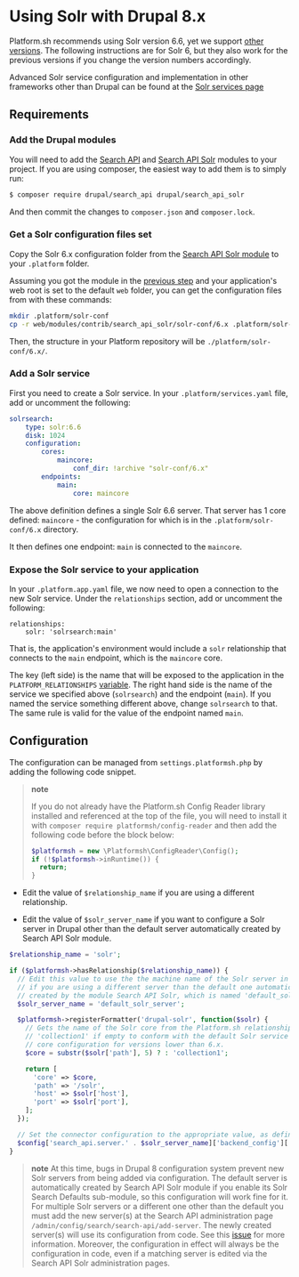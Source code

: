 # Using Solr with Drupal 8.x

Platform.sh recommends using Solr version 6.6, yet we support [other versions](../../configuration/services/solr.md#supported-versions). The following instructions are for Solr 6, but they also work for the previous versions if you change the version numbers accordingly.

Advanced Solr service configuration and implementation in other frameworks other than Drupal can be found at the [Solr services page](../../configuration/services/solr.md)

## Requirements

### Add the Drupal modules

You will need to add the [Search API](https://www.drupal.org/project/search_api) and [Search API Solr](https://www.drupal.org/project/search_api_solr) modules to your project. If you are using composer, the easiest way to add them is to simply run:

```bash
$ composer require drupal/search_api drupal/search_api_solr
```

And then commit the changes to `composer.json` and `composer.lock`.

### Get a Solr configuration files set

Copy the Solr 6.x configuration folder from the  [Search API Solr module](https://www.drupal.org/project/search_api_solr) to your `.platform` folder.

Assuming you got the module in the [previous step](#add-the-drupal-modules) and your application's web root is set to the default `web` folder, you can get the configuration files from with these commands:

```bash
mkdir .platform/solr-conf
cp -r web/modules/contrib/search_api_solr/solr-conf/6.x .platform/solr-conf
``` 

Then, the structure in your Platform repository will be `./platform/solr-conf/6.x/`.

### Add a Solr service

First you need to create a Solr service.  In your `.platform/services.yaml` file, add or uncomment the following:

```yaml
solrsearch:
    type: solr:6.6
    disk: 1024
    configuration:
        cores:
            maincore:
                conf_dir: !archive "solr-conf/6.x"
        endpoints:
            main:
                core: maincore
```
The above definition defines a single Solr 6.6 server.  That server has 1 core defined: `maincore` - the configuration for which is in the `.platform/solr-conf/6.x` directory.

It then defines one endpoint: `main` is connected to the `maincore`.

### Expose the Solr service to your application

In your `.platform.app.yaml` file, we now need to open a connection to the new Solr service.  Under the `relationships` section, add or uncomment the following:

```
relationships:
    solr: 'solrsearch:main'
```

That is, the application's environment would include a `solr` relationship that connects to the `main` endpoint, which is the `maincore` core.

The key (left side) is the name that will be exposed to the application in the `PLATFORM_RELATIONSHIPS` [variable](/development/variables.md).  The right hand side is the name of the service we specified above (`solrsearch`) and the endpoint (`main`).  If you named the service something different above, change `solrsearch` to that. The same rule is valid for the value of the endpoint named `main`.

## Configuration

The configuration can be managed from `settings.platformsh.php` by adding the following code snippet.

> **note**
>
> If you do not already have the Platform.sh Config Reader library installed and referenced at the top of the file, you will need to install it with `composer require platformsh/config-reader` and then add the following code before the block below:
>
> ```php
> $platformsh = new \Platformsh\ConfigReader\Config();
> if (!$platformsh->inRuntime()) {
>   return;
> }
> ```

- Edit the value of `$relationship_name` if you are using a different relationship.

- Edit the value of `$solr_server_name` if you want to configure a Solr server in Drupal other than the default server automatically created by Search API Solr module.

```php
$relationship_name = 'solr';

if ($platformsh->hasRelationship($relationship_name)) {
  // Edit this value to use the the machine name of the Solr server in Drupal
  // if you are using a different server than the default one automatically
  // created by the module Search API Solr, which is named 'default_solr_server'.
  $solr_server_name = 'default_solr_server';

  $platformsh->registerFormatter('drupal-solr', function($solr) {
    // Gets the name of the Solr core from the Platform.sh relationship. Uses
    // 'collection1' if empty to conform with the default Solr service single
    // core configuration for versions lower than 6.x.
    $core = substr($solr['path'], 5) ? : 'collection1';

    return [
      'core' => $core,
      'path' => '/solr',
      'host' => $solr['host'],
      'port' => $solr['port'],
    ];
  });

  // Set the connector configuration to the appropriate value, as defined by the formatter above.
  $config['search_api.server.' . $solr_server_name]['backend_config']['connector_config'] = $platformsh->formattedCredentials($relationship_name, 'drupal-solr');
}
```

> **note**
> At this time, bugs in Drupal 8 configuration system prevent new Solr servers from being added via configuration. The default server is automatically created by Search API Solr module if you enable its Solr Search Defaults sub-module, so this configuration will work fine for it. For multiple Solr servers or a different one other than the default you must add the new server(s) at the Search API administration page `/admin/config/search/search-api/add-server`. The newly created server(s) will use its configuration from code. See this [issue](https://www.drupal.org/node/2744057) for more information.
> Moreover, the configuration in effect will always be the configuration in code, even if a matching server is edited via the Search API Solr administration pages.
